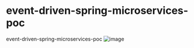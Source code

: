 # event-driven-spring-microservices-poc
event-driven-spring-microservices-poc
![image](https://github.com/MadhanChiluka/event-driven-spring-microservices-poc/assets/30656287/2526dc14-b75b-4b2e-b423-7617dac8f5e2)
